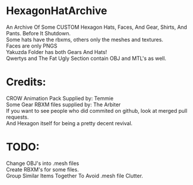 # HexagonHatArchive
An Archive Of Some CUSTOM Hexagon Hats, Faces, And Gear, Shirts, And Pants. Before It Shutdown.
<br>
Some hats have the rbxms, others only the meshes and textures.
<br>
Faces are only PNGS
<br>
Yakuzda  Folder has both Gears And Hats!
<br>
Qwertys  and The Fat Ugly Section contain OBJ and MTL's  as well.
<br>
<h1>Credits: </h1>
CROW Animation Pack Supplied by: Temmie
<br>
Some Gear RBXM files supplied by: The Arbiter
<br>
If you want to see people who did commited on github, look at merged  pull requests.
<br>
And Hexagon itself for being a pretty decent revival.
<h1> TODO:</h1>
Change OBJ's into .mesh files 
<br>
Create RBXM's for some files.
<br>
Group Similar Items Together To Avoid .mesh file Clutter.
